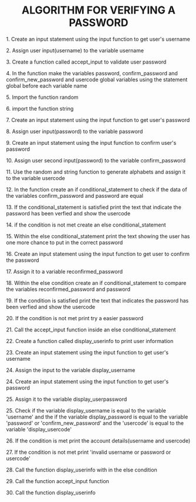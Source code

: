 <p>
<h1 style="text-align: center;">ALGORITHM FOR VERIFYING A PASSWORD</h1>
</p>
<p>1. Create an input statement using the input function to get user's username</p>
<p>2. Assign user input(username) to the variable username</p>
<p>3. Create a function called accept_input to validate user password</p>
<p>4. In the function make the variables password, confirm_password and confirm_new_password and usercode global variables using the statement global before each variable name</p>
<p>5. Import the function random</p>
<p>6. import the function string</p>
<p>7. Create an input statement using the input function to get user's password</p>
<p>8. Assign user input(password) to the variable password</p>
<p>9. Create an input statement using the input function to confirm user's password</p>
<p>10. Assign user second input(password) to the variable confirm_password</p>
<p>11. Use the random and string function to generate alphabets and assign it to the variable usercode</p>
<p>12. In the function create an if conditional_statement to check if the data of the variables confirm_password and password are equal</p>
<p>13. If the conditional_statement is satisfied print the text that indicate the password has been verfied and show the usercode</p>
<p>14. if the condition is not met create an else conditional_statement</p>
<p>15. Within the else conditional_statement print the text showing the user has one more chance to put in the correct password</p>
<p>16. Create an input statement using the input function to get user to confirm the password</p>
<p>17. Assign it to a variable reconfirmed_password</p>
<p>18. Within the else condition create an if conditional_statement to compare the variables reconfirmed_password and password</p>
<p>19. If the condition is satisfied print the text that indicates the password has been verfied and show the usercode</p>
<p>20. If the condition is not met print try a easier password</p>
<p>21. Call the accept_input function inside an else conditional_statement </p>
<p>22. Create a function called display_userinfo to print user information</p>
<p>23. Create an input statement using the input function to get user's username</p>
<p>24. Assign the input to the variable display_username</p>
<p>24. Create an input statement using the input function to get user's password</p>
<p>25. Assign it to the variable display_userpassword</p>
<p>25. Check if the variable display_username is equal to the variable 'username' and the if the variable display_password is equal to the variable 'password' or 'confirm_new_password' and the 'usercode' is equal to the variable 'display_usercode'</p>
<p>26. If the condition is met print the account details(username and usercode)</p>
<p>27. If the condition is not met print 'invalid username or password or usercode'</p>
<p>28. Call the function display_userinfo with in the else condition</p>
<p>29. Call the function accept_input function</p>
<p>30. Call the function display_userinfo</p>
